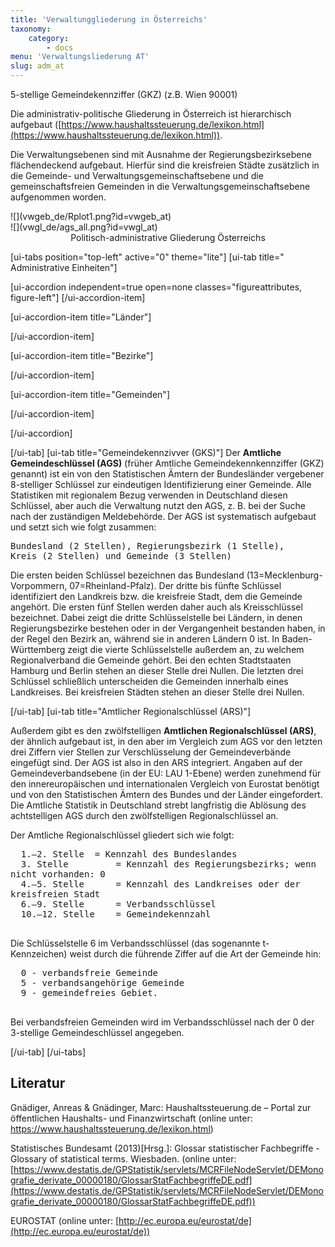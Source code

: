 ```yaml
---
title: 'Verwaltunggliederung in Österreichs'
taxonomy:
    category:
        - docs
menu: 'Verwaltungsliederung AT'
slug: adm_at
---
```


<style>
    .figureattributes{
        max-width:600px;
        width: 100%;
        height: auto;
    }

    #vwgeb_at{
    }

    #vwgl_at{

    }

</style>

5-stellige Gemeindekennziffer (GKZ)
(z.B. Wien 90001)

Die administrativ-politische Gliederung in Österreich ist hierarchisch aufgebaut ([https://www.haushaltssteuerung.de/lexikon.html](https://www.haushaltssteuerung.de/lexikon.html)).

Die Verwaltungsebenen sind mit Ausnahme der Regierungsbezirksebene flächendeckend aufgebaut.
Hierfür sind die kreisfreien Städte zusätzlich in die Gemeinde- und Verwaltungsgemeinschaftsebene und
die gemeinschaftsfreien Gemeinden in die Verwaltungsgemeinschaftsebene aufgenommen worden.

<div class="row align-items-center">
   <div class="col-5" markdown="1">
  ![](vwgeb_de/Rplot1.png?id=vwgeb_at)
  </div>
  <div class="col" markdown="1">
  ![](vwgl_de/ags_all.png?id=vwgl_at)
  </div>

</div>
  <div id="description" align="middle">Politisch-administrative Gliederung Österreichs</div>

  [ui-tabs position="top-left" active="0" theme="lite"]
  [ui-tab title=" Administrative Einheiten"]

  [ui-accordion independent=true open=none classes="figureattributes, figure-left"]
  [/ui-accordion-item]

  [ui-accordion-item title="Länder"]

  [/ui-accordion-item]

  [ui-accordion-item title="Bezirke"]

  [/ui-accordion-item]

  [ui-accordion-item title="Gemeinden"]


  [/ui-accordion-item]


  [/ui-accordion]



  [/ui-tab]
  [ui-tab title="Gemeindekennzivver (GKS)"]
  Der **Amtliche Gemeindeschlüssel (AGS)** (früher Amtliche Gemeindekennkennziffer (GKZ) genannt) ist ein von den Statistischen Ämtern der Bundesländer vergebener 8-stelliger Schlüssel zur eindeutigen Identifizierung einer Gemeinde. Alle Statistiken mit regionalem Bezug verwenden in Deutschland diesen Schlüssel, aber auch die Verwaltung nutzt den AGS, z. B. bei der Suche nach der zuständigen Meldebehörde. Der AGS ist systematisch aufgebaut und setzt sich wie folgt zusammen:

  <pre style="white-space: pre-wrap;">Bundesland&#160;(2 Stellen), Regierungsbezirk&#160;(1 Stelle), Kreis&#160;(2 Stellen) und Gemeinde&#160;(3 Stellen)</pre>

  Die ersten beiden Schlüssel bezeichnen das Bundesland (13=Mecklenburg-Vorpommern, 07=Rheinland-Pfalz). Der dritte bis fünfte Schlüssel identifiziert den Landkreis bzw. die kreisfreie Stadt, dem die Gemeinde angehört. Die ersten fünf Stellen werden daher auch als Kreisschlüssel bezeichnet. Dabei zeigt die dritte Schlüsselstelle bei Ländern, in denen Regierungsbezirke bestehen oder in der Vergangenheit bestanden haben, in der Regel den Bezirk an, während sie in anderen Ländern 0 ist. In Baden-Württemberg zeigt die vierte Schlüsselstelle außerdem an, zu welchem Regionalverband die Gemeinde gehört. Bei den echten Stadtstaaten Hamburg und Berlin stehen an dieser Stelle drei Nullen. Die letzten drei Schlüssel schließlich unterscheiden die Gemeinden innerhalb eines Landkreises. Bei kreisfreien Städten stehen an dieser Stelle drei Nullen.

  [/ui-tab]
  [ui-tab title="Amtlicher Regionalschlüssel (ARS)"]

  Außerdem gibt es den zwölfstelligen **Amtlichen Regionalschlüssel (ARS)**, der ähnlich aufgebaut ist, in den aber im Vergleich zum AGS vor den letzten drei Ziffern vier Stellen zur Verschlüsselung der Gemeindeverbände eingefügt sind. Der AGS ist also in den ARS integriert. Angaben auf der Gemeindeverbandsebene (in der EU: LAU 1-Ebene) werden zunehmend für den innereuropäischen und internationalen Vergleich von Eurostat benötigt und von den Statistischen Ämtern des Bundes und der Länder eingefordert. Die Amtliche Statistik in Deutschland strebt langfristig die Ablösung des achtstelligen AGS durch den zwölfstelligen Regionalschlüssel an.


  Der Amtliche Regionalschlüssel gliedert sich wie folgt:
  <pre style="white-space: pre-wrap;">
  1.–2. Stelle	= Kennzahl des Bundeslandes
  3. Stelle      	= Kennzahl des Regierungsbezirks; wenn nicht vorhanden: 0
  4.–5. Stelle   	= Kennzahl des Landkreises oder der kreisfreien Stadt
  6.–9. Stelle   	= Verbandsschlüssel
  10.–12. Stelle 	= Gemeindekennzahl
  </pre>


  Die Schlüsselstelle 6 im Verbandsschlüssel (das sogenannte t-Kennzeichen) weist durch die führende Ziffer auf die Art der Gemeinde hin:
  <pre style="white-space: pre-wrap;">
  0 - verbandsfreie Gemeinde
  5 - verbandsangehörige Gemeinde
  9 - gemeindefreies Gebiet.
  </pre>

  Bei verbandsfreien Gemeinden wird im Verbandsschlüssel nach der 0 der 3-stellige Gemeindeschlüssel angegeben.

  [/ui-tab]
  [/ui-tabs]

## Literatur

Gnädiger, Anreas & Gnädinger, Marc: Haushaltssteuerung.de – Portal zur öffentlichen Haushalts- und Finanzwirtschaft (online unter: https://www.haushaltssteuerung.de/lexikon.html)

Statistisches Bundesamt (2013)[Hrsg.]: Glossar statistischer Fachbegriffe - Glossary of  statistical terms. Wiesbaden. (online unter: [https://www.destatis.de/GPStatistik/servlets/MCRFileNodeServlet/DEMonografie_derivate_00000180/GlossarStatFachbegriffeDE.pdf](https://www.destatis.de/GPStatistik/servlets/MCRFileNodeServlet/DEMonografie_derivate_00000180/GlossarStatFachbegriffeDE.pdf))

EUROSTAT (online unter: [http://ec.europa.eu/eurostat/de](http://ec.europa.eu/eurostat/de))


<!--<script src="animate.js"></script>-->
<!--{assets:js order:10}animate.js{/assets}-->
